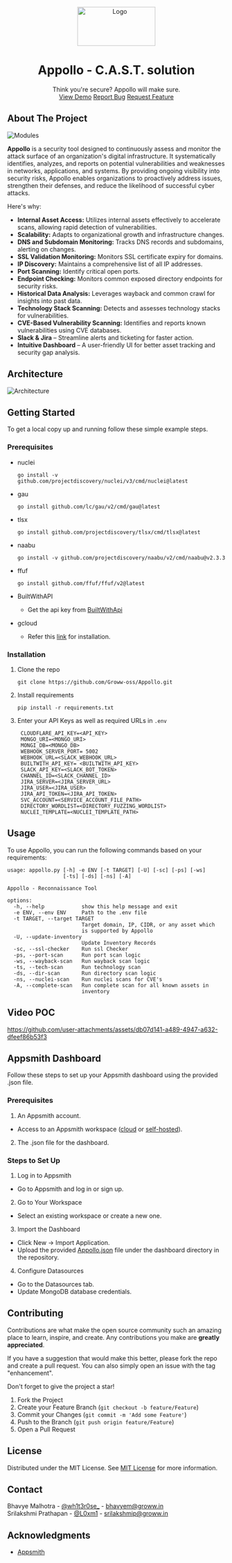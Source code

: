 <br/>
<div align="center">
<a href="https://github.com/ShaanCoding/ReadME-Generator">
<img src="https://resources.groww.in/web-assets/img/website-logo/groww-logo-dark.svg" alt="Logo" width="180" height="90">
</a>
<h1 align="center">Appollo - C.A.S.T. solution</h1>
<p align="center">Think you're secure? Appollo will make sure.
<br/>
<a href="https://youtube.com">View Demo</a>  
<a href="security@groww.in">Report Bug</a>
<a href="security@groww.in">Request Feature</a>
</p>
</div>

## About The Project
![Modules](https://i.imgur.com/hRLLDaJ.png)

**Appollo** is a security tool designed to continuously assess and monitor the attack surface of an organization's digital infrastructure. It systematically identifies, analyzes, and reports on potential vulnerabilities and weaknesses in networks, applications, and systems. By providing ongoing visibility into security risks, Appollo enables organizations to proactively address issues, strengthen their defenses, and reduce the likelihood of successful cyber attacks.

Here's why:
- **Internal Asset Access:** Utilizes internal assets effectively to accelerate scans, allowing rapid detection of vulnerabilities.
- **Scalability:** Adapts to organizational growth and infrastructure changes.
- **DNS and Subdomain Monitoring:** Tracks DNS records and subdomains, alerting on changes.
- **SSL Validation Monitoring:** Monitors SSL certificate expiry for domains.
- **IP Discovery:** Maintains a comprehensive list of all IP addresses.
- **Port Scanning:** Identify critical open ports.
- **Endpoint Checking:** Monitors common exposed directory endpoints for security risks.
- **Historical Data Analysis:** Leverages wayback and common crawl for insights into past data.
- **Technology Stack Scanning:** Detects and assesses technology stacks for vulnerabilities.
- **CVE-Based Vulnerability Scanning:** Identifies and reports known vulnerabilities using CVE databases.
- **Slack & Jira** – Streamline alerts and ticketing for faster action.
- **Intuitive Dashboard** – A user-friendly UI for better asset tracking and security gap analysis.

## Architecture
![Architecture](/src/images/architecture.png)

## Getting Started
To get a local copy up and running follow these simple example steps.

### Prerequisites
- nuclei
  ```console
  go install -v github.com/projectdiscovery/nuclei/v3/cmd/nuclei@latest
  ```
- gau
  ```console
  go install github.com/lc/gau/v2/cmd/gau@latest
  ```
- tlsx
  ```console
  go install github.com/projectdiscovery/tlsx/cmd/tlsx@latest
  ```
- naabu
  ```console
  go install -v github.com/projectdiscovery/naabu/v2/cmd/naabu@v2.3.3
  ```
- ffuf
  ```console
  go install github.com/ffuf/ffuf/v2@latest
  ```
- BuiltWithAPI
  * Get the api key from [BuiltWithApi](https://api.builtwith.com/free-api)

- gcloud

  * Refer this [link](https://cloud.google.com/sdk/docs/install) for installation.
  

### Installation
1. Clone the repo
   ```console
   git clone https://github.com/Groww-oss/Appollo.git
   ```
2. Install requirements
   ```console
   pip install -r requirements.txt
   ```
3. Enter your API Keys as well as required URLs in `.env`
   ```console
    CLOUDFLARE_API_KEY=<API_KEY>
    MONGO_URI=<MONGO_URI>
    MONGI_DB=<MONGO_DB>
    WEBHOOK_SERVER_PORT= 5002
    WEBHOOK_URL=<SLACK_WEBHOOK_URL>
    BUILTWITH_API_KEY= <BUILTWITH_API_KEY>
    SLACK_API_KEY=<SLACK_BOT_TOKEN>
    CHANNEL_ID=<SLACK_CHANNEL_ID>
    JIRA_SERVER=<JIRA_SERVER_URL>
    JIRA_USER=<JIRA_USER>
    JIRA_API_TOKEN=<JIRA_API_TOKEN>
    SVC_ACCOUNT=<SERVICE_ACCOUNT_FILE_PATH>
    DIRECTORY_WORDLIST=<DIRECTORY_FUZZING_WORDLIST>
    NUCLEI_TEMPLATE=<NUCLEI_TEMPLATE_PATH>
   ```

## Usage
To use Appollo, you can run the following commands based on your requirements:
```console
usage: appollo.py [-h] -e ENV [-t TARGET] [-U] [-sc] [-ps] [-ws]
                  [-ts] [-ds] [-ns] [-A]

Appollo - Reconnaissance Tool

options:
  -h, --help            show this help message and exit
  -e ENV, --env ENV     Path to the .env file
  -t TARGET, --target TARGET
                        Target domain, IP, CIDR, or any asset which
                        is supported by Appollo
  -U, --update-inventory
                        Update Inventory Records
  -sc, --ssl-checker    Run ssl Checker
  -ps, --port-scan      Run port scan logic
  -ws, --wayback-scan   Run wayback scan logic
  -ts, --tech-scan      Run technology scan
  -ds, --dir-scan       Run directory scan logic
  -ns, --nuclei-scan    Run nuclei scans for CVE's
  -A, --complete-scan   Run complete scan for all known assets in
                        inventory
```

## Video POC


https://github.com/user-attachments/assets/db07d141-a489-4947-a632-dfeef86b53f3



## Appsmith Dashboard
Follow these steps to set up your Appsmith dashboard using the provided .json file.

### Prerequisites
1. An Appsmith account.
  - Access to an Appsmith workspace ([cloud](https://app.appsmith.com/user/signup?_gl=1*1krl2cu*_gcl_au*MTgxMTYxMzk5NC4xNzM2MTQwMTMw*_ga*MTg5MDY1NTEzNC4xNzI3NDMyOTAz*_ga_D1VS24CQXE*MTczODA0NDI3MC4xMS4xLjE3MzgwNDU5ODIuMC4wLjA.) or [self-hosted](https://docs.appsmith.com/getting-started/setup?_gl=1*14lujaf*_gcl_au*MTgxMTYxMzk5NC4xNzM2MTQwMTMw*_ga*MTg5MDY1NTEzNC4xNzI3NDMyOTAz*_ga_D1VS24CQXE*MTczODA0NDI3MC4xMS4wLjE3ODA0NDI3MC4wLjA.)).
2. The .json file for the dashboard.

### Steps to Set Up
1. Log in to Appsmith
  * Go to Appsmith and log in or sign up.
2. Go to Your Workspace
  * Select an existing workspace or create a new one.
3. Import the Dashboard
  * Click New → Import Application.
  * Upload the provided [Appollo.json](/src/dashboard/Appollo.json) file under the dashboard directory in the repository.
4. Configure Datasources
  * Go to the Datasources tab.
  * Update MongoDB database credentials.

## Contributing
Contributions are what make the open source community such an amazing place to learn, inspire, and create. Any contributions you make are **greatly appreciated**.

If you have a suggestion that would make this better, please fork the repo and create a pull request. You can also simply open an issue with the tag "enhancement".

Don't forget to give the project a star!

1. Fork the Project
2. Create your Feature Branch (`git checkout -b feature/Feature`)
3. Commit your Changes (`git commit -m 'Add some Feature'`)
4. Push to the Branch (`git push origin feature/Feature`)
5. Open a Pull Request

## License
Distributed under the MIT License. See [MIT License](/LICENSE) for more information.

## Contact
Bhavye Malhotra - [@wh1t3r0se_](https://twitter.com/wh1t3r0se_) - bhavyem@groww.in  
Srilakshmi Prathapan - [@L0xm1](https://twitter.com/L0xm1_07) - srilakshmip@groww.in

## Acknowledgments
- [Appsmith](https://github.com/appsmithorg/appsmith)
